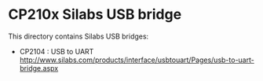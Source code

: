 CP210x Silabs USB bridge
========================

  This directory contains Silabs USB bridges:

  * CP2104 : USB to UART
      http://www.silabs.com/products/interface/usbtouart/Pages/usb-to-uart-bridge.aspx
